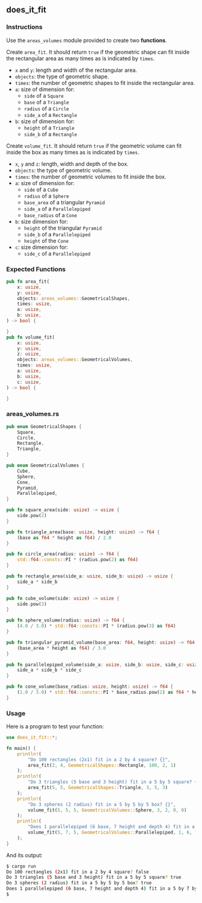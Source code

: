 ## does_it_fit

### Instructions

Use the `areas_volumes` module provided to create two **functions**.

Create `area_fit`. It should return `true` if the geometric shape can fit inside the rectangular area as many times as is indicated by `times`.

- `x` and `y`: length and width of the rectangular area.
- `objects`: the type of geometric shape.
- `times`: the number of geometric shapes to fit inside the rectangular area.
- `a`: size of dimension for:
	- `side` of a `Square`
	- `base` of a `Triangle`
	- `radius` of a `Circle`
	- `side_a` of a `Rectangle`
- `b`: size of dimension for:
	- `height` of a `Triangle`
	- `side_b` of a `Rectangle`

Create `volume_fit`. It should return `true` if the geometric volume can fit inside the box as many times as is indicated by `times`.
  - `x`, `y` and `z`: length, width and depth of the box.
  - `objects`: the type of geometric volume.
  - `times`: the number of geometric volumes to fit inside the box.
  - `a`: size of dimension for:
    -  `side` of a `Cube`
	- `radius` of a `Sphere`
	- `base_area` of a triangular `Pyramid`
	- `side_a` of a `Parallelepiped`
	- `base_radius` of a `Cone`
- `b`: size dimension for:
	- `height` of the triangular `Pyramid`
	- `side_b` of a `Parallelepiped`
	- `height` of the `Cone`
- `c`: size dimension for:
	- `side_c` of a `Parallelepiped`

### Expected Functions

```rust
pub fn area_fit(
	x: usize,
	y: usize,
	objects: areas_volumes::GeometricalShapes,
	times: usize,
	a: usize,
	b: usize,
) -> bool {

}
pub fn volume_fit(
	x: usize,
	y: usize,
	z: usize,
	objects: areas_volumes::GeometricalVolumes,
	times: usize,
	a: usize,
	b: usize,
	c: usize,
) -> bool {

}
```

### areas_volumes.rs

```rust
pub enum GeometricalShapes {
	Square,
	Circle,
	Rectangle,
	Triangle,
}

pub enum GeometricalVolumes {
	Cube,
	Sphere,
	Cone,
	Pyramid,
	Parallelepiped,
}

pub fn square_area(side: usize) -> usize {
	side.pow(2)
}

pub fn triangle_area(base: usize, height: usize) -> f64 {
	(base as f64 * height as f64) / 2.0
}

pub fn circle_area(radius: usize) -> f64 {
	std::f64::consts::PI * (radius.pow(2) as f64)
}

pub fn rectangle_area(side_a: usize, side_b: usize) -> usize {
	side_a * side_b
}

pub fn cube_volume(side: usize) -> usize {
	side.pow(3)
}

pub fn sphere_volume(radius: usize) -> f64 {
	(4.0 / 3.0) * std::f64::consts::PI * (radius.pow(3) as f64)
}

pub fn triangular_pyramid_volume(base_area: f64, height: usize) -> f64 {
	(base_area * height as f64) / 3.0
}

pub fn parallelepiped_volume(side_a: usize, side_b: usize, side_c: usize) -> usize {
	side_a * side_b * side_c
}

pub fn cone_volume(base_radius: usize, height: usize) -> f64 {
	(1.0 / 3.0) * std::f64::consts::PI * base_radius.pow(2) as f64 * height as f64
}
```

### Usage

Here is a program to test your function:

```rust
use does_it_fit::*;

fn main() {
	println!(
		"Do 100 rectangles (2x1) fit in a 2 by 4 square? {}",
		area_fit(2, 4, GeometricalShapes::Rectangle, 100, 2, 1)
	);
	println!(
		"Do 3 triangles (5 base and 3 height) fit in a 5 by 5 square? {}",
		area_fit(5, 5, GeometricalShapes::Triangle, 3, 5, 3)
	);
	println!(
		"Do 3 spheres (2 radius) fit in a 5 by 5 by 5 box? {}",
		volume_fit(5, 5, 5, GeometricalVolumes::Sphere, 3, 2, 0, 0)
	);
	println!(
		"Does 1 parallelepiped (6 base, 7 height and depth 4) fit in a 5 by 7 by 5 parallelepiped? {}",
		volume_fit(5, 7, 5, GeometricalVolumes::Parallelepiped, 1, 6, 7, 4)
	);
}
```

And its output:

```sh
$ cargo run
Do 100 rectangles (2x1) fit in a 2 by 4 square? false
Do 3 triangles (5 base and 3 height) fit in a 5 by 5 square? true
Do 3 spheres (2 radius) fit in a 5 by 5 by 5 box? true
Does 1 parallelepiped (6 base, 7 height and depth 4) fit in a 5 by 7 by 5 parallelepiped? true
$
```
